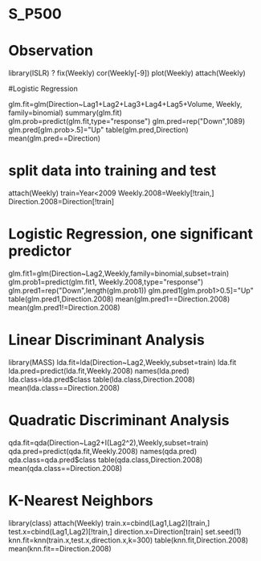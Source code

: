 # S_P500


# Observation


library(ISLR)
?
fix(Weekly)
cor(Weekly[-9])
plot(Weekly)
attach(Weekly)

#Logistic Regression


glm.fit=glm(Direction~Lag1+Lag2+Lag3+Lag4+Lag5+Volume, Weekly, family=binomial)
summary(glm.fit)
glm.prob=predict(glm.fit,type="response")
glm.pred=rep("Down",1089)
glm.pred[glm.prob>.5]="Up"
table(glm.pred,Direction)
mean(glm.pred==Direction)

# split data into training and test


attach(Weekly)
train=Year<2009
Weekly.2008=Weekly[!train,]
Direction.2008=Direction[!train]


# Logistic Regression, one significant predictor


glm.fit1=glm(Direction~Lag2,Weekly,family=binomial,subset=train)
glm.prob1=predict(glm.fit1, Weekly.2008,type="response")
glm.pred1=rep("Down",length(glm.prob1))
glm.pred1[glm.prob1>0.5]="Up"
table(glm.pred1,Direction.2008)
mean(glm.pred1==Direction.2008)
mean(glm.pred1!=Direction.2008)


# Linear Discriminant Analysis


library(MASS)
lda.fit=lda(Direction~Lag2,Weekly,subset=train)
lda.fit
lda.pred=predict(lda.fit,Weekly.2008)
names(lda.pred)
lda.class=lda.pred$class
table(lda.class,Direction.2008)
mean(lda.class==Direction.2008)


# Quadratic Discriminant Analysis


qda.fit=qda(Direction~Lag2+I(Lag2^2),Weekly,subset=train)
qda.pred=predict(qda.fit,Weekly.2008)
names(qda.pred)
qda.class=qda.pred$class
table(qda.class,Direction.2008)
mean(qda.class==Direction.2008)

# K-Nearest Neighbors 

library(class)
attach(Weekly)
train.x=cbind(Lag1,Lag2)[train,]
test.x=cbind(Lag1,Lag2)[!train,]
direction.x=Direction[train]
set.seed(1)
knn.fit=knn(train.x,test.x,direction.x,k=300)
table(knn.fit,Direction.2008)
mean(knn.fit==Direction.2008)
